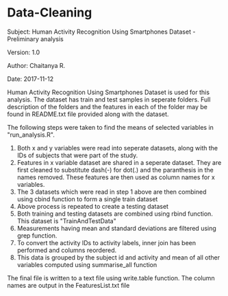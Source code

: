 # Data-Cleaning

Subject: Human Activity Recognition Using Smartphones Dataset - Preliminary analysis

Version: 1.0

Author: Chaitanya R.

Date: 2017-11-12

Human Activity Recognition Using Smartphones Dataset is used for this analysis. The dataset has train and test samples in seperate folders. Full description of the folders and the features in each of the folder may be found in README.txt file provided along with the dataset.

The following steps were taken to find the means of selected variables in "run_analysis.R".

1. Both x and y variables were read into seperate datasets, along with the IDs of subjects that were part of the study.
2. Features in x variable dataset are shared in a seperate dataset. They are first cleaned to substitute dash(-) for dot(.) and the paranthesis in the names removed. These features are then used as column names for x variables.
3. The 3 datasets which were read in step 1 above are then combined using cbind function to form a single train dataset
4. Above process is repeated to create a testing dataset
5. Both training and testing datasets are combined using rbind function. This dataset is "TrainAndTestData"
6. Measurements having mean and standard deviations are filtered using grep function. 
7. To convert the activity IDs to activity labels, inner join has been performed and columns reordered.
8. This data is grouped by the subject id and activity and mean of all other variables computed using summarise_all function

The final file is written to a text file using write.table function.
The column names are output in the FeaturesList.txt file
